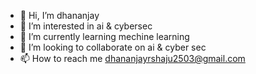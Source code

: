 - 👋 Hi, I’m dhananjay
- 👀 I’m interested in ai & cybersec
- 🌱 I’m currently learning mechine learning
- 💞️ I’m looking to collaborate on ai & cyber sec
- 📫 How to reach me dhananjayrshaju2503@gmail.com

<!---
Uniquedrs/Uniquedrs is a ✨ special ✨ repository because its `README.md` (this file) appears on your GitHub profile.
You can click the Preview link to take a look at your changes.
--->
